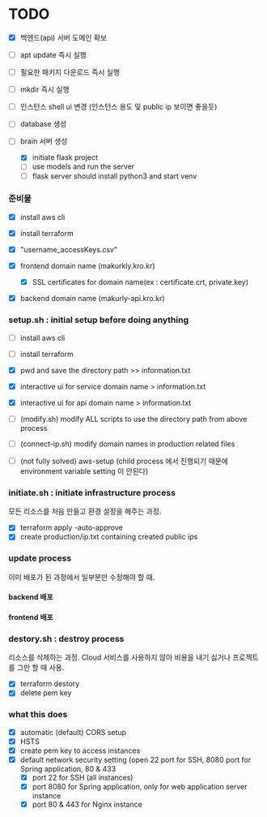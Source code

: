 # TODO

- [x] 백엔드(api) 서버 도메인 확보
- [ ] apt update 즉시 실행
- [ ] 필요한 패키지 다운로드 즉시 실행
- [ ] mkdir 즉시 실행
- [ ] 인스턴스 shell ui 변경 (인스턴스 용도 및 public ip 보이면 좋을듯)

- [ ] database 생성
- [ ] brain 서버 생성
    - [x] initiate flask project
    - [ ] use models and run the server
    - [ ] flask server should install python3 and start venv

### 준비물
- [x] install aws cli
- [x] install terraform
- [x] "username_accessKeys.csv"

- [x] frontend domain name (makurkly.kro.kr)
    - [x] SSL certificates for domain name(ex : certificate.crt, private.key)
- [x] backend domain name (makurly-api.kro.kr)

### setup.sh : initial setup before doing anything
- [ ] install aws cli
- [ ] install terraform

- [x] pwd and save the directory path >> information.txt
- [x] interactive ui for service domain name > information.txt
- [x] interactive ui for api domain name > information.txt
- [ ] (modify.sh) modify ALL scripts to use the directory path from above process
- [ ] (connect-ip.sh) modify domain names in production related files
- [ ] (not fully solved) aws-setup (child process 에서 진행되기 때문에 environment variable setting 이 안된다)

### initiate.sh : initiate infrastructure process
모든 리소스를 처음 만들고 환경 설정을 해주는 과정.
- [x] terraform apply -auto-approve
- [x] create production/ip.txt containing created public ips

### update process
이미 배포가 된 과정에서 일부분만 수정해야 할 때.
#### backend 배포
#### frontend 배포

### destory.sh : destroy process
리소스를 삭제하는 과정. Cloud 서비스를 사용하지 않아 비용을 내기 싫거나 프로젝트를 그만 할 때 사용.
- [x] terraform destory
- [x] delete pem key

### what this does
- [x] automatic (default) CORS setup
- [x] HSTS
- [x] create pem key to access instances
- [x] default network security setting (open 22 port for SSH, 8080 port for Spring application, 80 & 433
    - [x] port 22 for SSH (all instances)
    - [x] port 8080 for Spring application, only for web application server instance
    - [x] port 80 & 443 for Nginx instance
